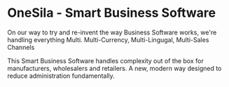 # OneSila - Smart Business Software

On our way to try and re-invent the way Business Software works, we're handling everything Multi.  Multi-Currency, Multi-Lingugal, Multi-Sales Channels


This Smart Business Software handles complexity out of the box for manufacturers, wholesalers and retailers. A new, modern way designed to reduce administration fundamentally.


